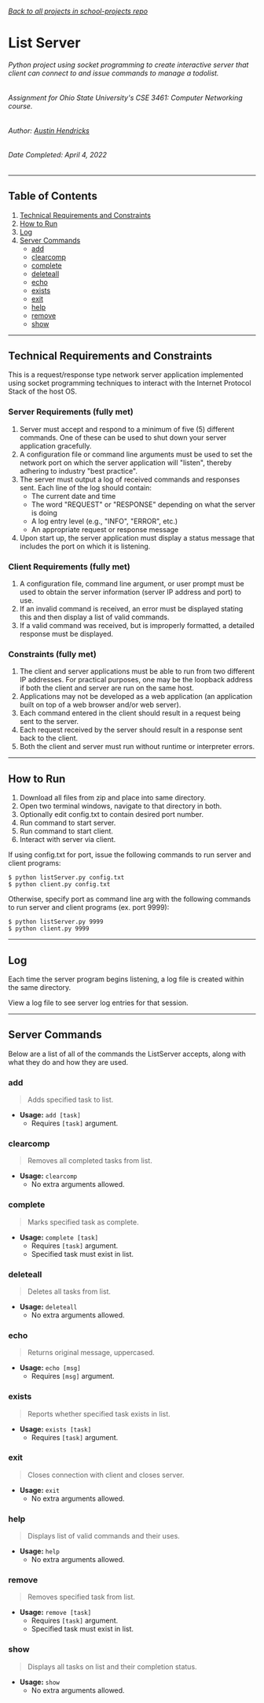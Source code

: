 ###### [Back to all projects in school-projects repo](https://github.com/austin-hendricks/school-projects)

# List Server
###### Python project using socket programming to create interactive server that client can connect to and issue commands to manage a todolist.
###### Assignment for Ohio State University's _CSE 3461: Computer Networking_ course.
###### Author: [Austin Hendricks](https://github.com/austin-hendricks)
###### Date Completed: April 4, 2022

---
## Table of Contents
1. [Technical Requirements and Constraints](#technical-requirements-and-constraints)
2. [How to Run](#how-to-run)
3. [Log](#log)
4. [Server Commands](#server-commands)
    - [add](#add)
    - [clearcomp](#clearcomp)
    - [complete](#complete)
    - [deleteall](#deleteall)
    - [echo](#echo)
    - [exists](#exists)
    - [exit](#exit)
    - [help](#help)
    - [remove](#remove)
    - [show](#show)

---
## Technical Requirements and Constraints
This is a request/response type network server application implemented using socket programming techniques to interact with the Internet Protocol Stack of the host OS.

### Server Requirements (fully met)
1. Server must accept and respond to a minimum of five (5) different commands. One of these can be used to shut down your server application gracefully.
2. A configuration file or command line arguments must be used to set the network port on which the server application will "listen", thereby adhering to industry "best practice".
3. The server must output a log of received commands and responses sent. Each line of the log should contain:
   - The current date and time
   - The word "REQUEST" or "RESPONSE" depending on what the server is doing
   - A log entry level (e.g., "INFO", "ERROR", etc.)
   - An appropriate request or response message
4. Upon start up, the server application must display a status message that includes the port on which it is listening.

### Client Requirements (fully met)
1. A configuration file, command line argument, or user prompt must be used to obtain the server information (server IP address and port) to use.
2. If an invalid command is received, an error must be displayed stating this and then display a list of valid commands.
3. If a valid command was received, but is improperly formatted, a detailed response must be displayed.

### Constraints (fully met)
1. The client and server applications must be able to run from two different IP addresses. For practical purposes, one may be the loopback address if both the client and server are run on the same host.
2. Applications may not be developed as a web application (an application built on top of a web browser and/or web server).
3. Each command entered in the client should result in a request being sent to the server.
4. Each request received by the server should result in a response sent back to the client.
5. Both the client and server must run without runtime or interpreter errors.

---
## How to Run
1. Download all files from zip and place into same directory.
2. Open two terminal windows, navigate to that directory in both.
3. Optionally edit config.txt to contain desired port number.
4. Run command to start server.
5. Run command to start client.
6. Interact with server via client.

If using config.txt for port, issue the following commands to run server and client programs:
```
$ python listServer.py config.txt
$ python client.py config.txt
```

Otherwise, specify port as command line arg with the following commands to run server and client programs (ex. port 9999):
```
$ python listServer.py 9999
$ python client.py 9999
```

---
## Log
Each time the server program begins listening, a log file is created within the same directory.

View a log file to see server log entries for that session.

---
## Server Commands
Below are a list of all of the commands the ListServer accepts, along with what they do and how they are used.

### **add**
>Adds specified task to list.
- **Usage:** `add [task]`
    - Requires `[task]` argument.

### **clearcomp**
> Removes all completed tasks from list.
- **Usage:** `clearcomp`
    - No extra arguments allowed.

### **complete**
> Marks specified task as complete.
- **Usage:** `complete [task]`
    - Requires `[task]` argument.
    - Specified task must exist in list.

### **deleteall**
> Deletes all tasks from list.
- **Usage:** `deleteall`
    - No extra arguments allowed.

### **echo**
> Returns original message, uppercased.
- **Usage:** `echo [msg]`
    - Requires `[msg]` argument.

### **exists**
> Reports whether specified task exists in list.
- **Usage:** `exists [task]`
    - Requires `[task]` argument.

### **exit**
> Closes connection with client and closes server.
- **Usage:** `exit`
    - No extra arguments allowed.

### **help**
> Displays list of valid commands and their uses.
- **Usage:** `help`
    - No extra arguments allowed.

### **remove**
> Removes specified task from list.
- **Usage:** `remove [task]`
    - Requires `[task]` argument.
    - Specified task must exist in list.

### **show**
> Displays all tasks on list and their completion status.
- **Usage:** `show`
    - No extra arguments allowed.
